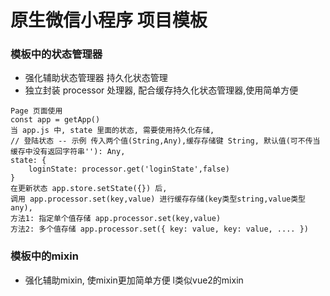 
# 原生微信小程序 项目模板
### 模板中的状态管理器 
- 强化辅助状态管理器 持久化状态管理
- 独立封装 processor 处理器, 配合缓存持久化状态管理器,使用简单方便
```
Page 页面使用
const app = getApp()
当 app.js 中, state 里面的状态, 需要使用持久化存储,
// 登陆状态 -- 示例 传入两个值(String,Any),缓存存储键 String, 默认值(可不传当缓存中没有返回字符串''): Any, 
state: {
    loginState: processor.get('loginState',false)
}
在更新状态 app.store.setState({}) 后, 
调用 app.processor.set(key,value) 进行缓存存储(key类型string,value类型any),
方法1: 指定单个值存储 app.processor.set(key,value)
方法2: 多个值存储 app.processor.set({ key: value, key: value, .... })
```

### 模板中的mixin
- 强化辅助mixin, 使mixin更加简单方便 l类似vue2的mixin
```
